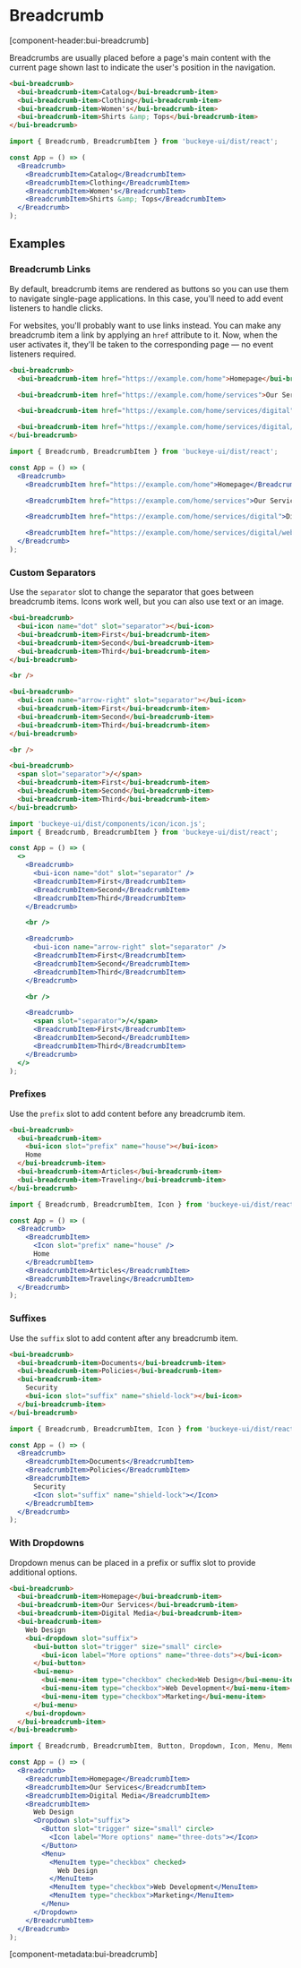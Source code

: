 # Breadcrumb

[component-header:bui-breadcrumb]

Breadcrumbs are usually placed before a page's main content with the current page shown last to indicate the user's position in the navigation.

```html preview
<bui-breadcrumb>
  <bui-breadcrumb-item>Catalog</bui-breadcrumb-item>
  <bui-breadcrumb-item>Clothing</bui-breadcrumb-item>
  <bui-breadcrumb-item>Women's</bui-breadcrumb-item>
  <bui-breadcrumb-item>Shirts &amp; Tops</bui-breadcrumb-item>
</bui-breadcrumb>
```

```jsx react
import { Breadcrumb, BreadcrumbItem } from 'buckeye-ui/dist/react';

const App = () => (
  <Breadcrumb>
    <BreadcrumbItem>Catalog</BreadcrumbItem>
    <BreadcrumbItem>Clothing</BreadcrumbItem>
    <BreadcrumbItem>Women's</BreadcrumbItem>
    <BreadcrumbItem>Shirts &amp; Tops</BreadcrumbItem>
  </Breadcrumb>
);
```

## Examples

### Breadcrumb Links

By default, breadcrumb items are rendered as buttons so you can use them to navigate single-page applications. In this case, you'll need to add event listeners to handle clicks.

For websites, you'll probably want to use links instead. You can make any breadcrumb item a link by applying an `href` attribute to it. Now, when the user activates it, they'll be taken to the corresponding page — no event listeners required.

```html preview
<bui-breadcrumb>
  <bui-breadcrumb-item href="https://example.com/home">Homepage</bui-breadcrumb-item>

  <bui-breadcrumb-item href="https://example.com/home/services">Our Services</bui-breadcrumb-item>

  <bui-breadcrumb-item href="https://example.com/home/services/digital">Digital Media</bui-breadcrumb-item>

  <bui-breadcrumb-item href="https://example.com/home/services/digital/web-design">Web Design</bui-breadcrumb-item>
</bui-breadcrumb>
```

```jsx react
import { Breadcrumb, BreadcrumbItem } from 'buckeye-ui/dist/react';

const App = () => (
  <Breadcrumb>
    <BreadcrumbItem href="https://example.com/home">Homepage</BreadcrumbItem>

    <BreadcrumbItem href="https://example.com/home/services">Our Services</BreadcrumbItem>

    <BreadcrumbItem href="https://example.com/home/services/digital">Digital Media</BreadcrumbItem>

    <BreadcrumbItem href="https://example.com/home/services/digital/web-design">Web Design</BreadcrumbItem>
  </Breadcrumb>
);
```

### Custom Separators

Use the `separator` slot to change the separator that goes between breadcrumb items. Icons work well, but you can also use text or an image.

```html preview
<bui-breadcrumb>
  <bui-icon name="dot" slot="separator"></bui-icon>
  <bui-breadcrumb-item>First</bui-breadcrumb-item>
  <bui-breadcrumb-item>Second</bui-breadcrumb-item>
  <bui-breadcrumb-item>Third</bui-breadcrumb-item>
</bui-breadcrumb>

<br />

<bui-breadcrumb>
  <bui-icon name="arrow-right" slot="separator"></bui-icon>
  <bui-breadcrumb-item>First</bui-breadcrumb-item>
  <bui-breadcrumb-item>Second</bui-breadcrumb-item>
  <bui-breadcrumb-item>Third</bui-breadcrumb-item>
</bui-breadcrumb>

<br />

<bui-breadcrumb>
  <span slot="separator">/</span>
  <bui-breadcrumb-item>First</bui-breadcrumb-item>
  <bui-breadcrumb-item>Second</bui-breadcrumb-item>
  <bui-breadcrumb-item>Third</bui-breadcrumb-item>
</bui-breadcrumb>
```

```jsx react
import 'buckeye-ui/dist/components/icon/icon.js';
import { Breadcrumb, BreadcrumbItem } from 'buckeye-ui/dist/react';

const App = () => (
  <>
    <Breadcrumb>
      <bui-icon name="dot" slot="separator" />
      <BreadcrumbItem>First</BreadcrumbItem>
      <BreadcrumbItem>Second</BreadcrumbItem>
      <BreadcrumbItem>Third</BreadcrumbItem>
    </Breadcrumb>

    <br />

    <Breadcrumb>
      <bui-icon name="arrow-right" slot="separator" />
      <BreadcrumbItem>First</BreadcrumbItem>
      <BreadcrumbItem>Second</BreadcrumbItem>
      <BreadcrumbItem>Third</BreadcrumbItem>
    </Breadcrumb>

    <br />

    <Breadcrumb>
      <span slot="separator">/</span>
      <BreadcrumbItem>First</BreadcrumbItem>
      <BreadcrumbItem>Second</BreadcrumbItem>
      <BreadcrumbItem>Third</BreadcrumbItem>
    </Breadcrumb>
  </>
);
```

### Prefixes

Use the `prefix` slot to add content before any breadcrumb item.

```html preview
<bui-breadcrumb>
  <bui-breadcrumb-item>
    <bui-icon slot="prefix" name="house"></bui-icon>
    Home
  </bui-breadcrumb-item>
  <bui-breadcrumb-item>Articles</bui-breadcrumb-item>
  <bui-breadcrumb-item>Traveling</bui-breadcrumb-item>
</bui-breadcrumb>
```

```jsx react
import { Breadcrumb, BreadcrumbItem, Icon } from 'buckeye-ui/dist/react';

const App = () => (
  <Breadcrumb>
    <BreadcrumbItem>
      <Icon slot="prefix" name="house" />
      Home
    </BreadcrumbItem>
    <BreadcrumbItem>Articles</BreadcrumbItem>
    <BreadcrumbItem>Traveling</BreadcrumbItem>
  </Breadcrumb>
);
```

### Suffixes

Use the `suffix` slot to add content after any breadcrumb item.

```html preview
<bui-breadcrumb>
  <bui-breadcrumb-item>Documents</bui-breadcrumb-item>
  <bui-breadcrumb-item>Policies</bui-breadcrumb-item>
  <bui-breadcrumb-item>
    Security
    <bui-icon slot="suffix" name="shield-lock"></bui-icon>
  </bui-breadcrumb-item>
</bui-breadcrumb>
```

```jsx react
import { Breadcrumb, BreadcrumbItem, Icon } from 'buckeye-ui/dist/react';

const App = () => (
  <Breadcrumb>
    <BreadcrumbItem>Documents</BreadcrumbItem>
    <BreadcrumbItem>Policies</BreadcrumbItem>
    <BreadcrumbItem>
      Security
      <Icon slot="suffix" name="shield-lock"></Icon>
    </BreadcrumbItem>
  </Breadcrumb>
);
```

### With Dropdowns

Dropdown menus can be placed in a prefix or suffix slot to provide additional options.

```html preview
<bui-breadcrumb>
  <bui-breadcrumb-item>Homepage</bui-breadcrumb-item>
  <bui-breadcrumb-item>Our Services</bui-breadcrumb-item>
  <bui-breadcrumb-item>Digital Media</bui-breadcrumb-item>
  <bui-breadcrumb-item>
    Web Design
    <bui-dropdown slot="suffix">
      <bui-button slot="trigger" size="small" circle>
        <bui-icon label="More options" name="three-dots"></bui-icon>
      </bui-button>
      <bui-menu>
        <bui-menu-item type="checkbox" checked>Web Design</bui-menu-item>
        <bui-menu-item type="checkbox">Web Development</bui-menu-item>
        <bui-menu-item type="checkbox">Marketing</bui-menu-item>
      </bui-menu>
    </bui-dropdown>
  </bui-breadcrumb-item>
</bui-breadcrumb>
```

```jsx react
import { Breadcrumb, BreadcrumbItem, Button, Dropdown, Icon, Menu, MenuItem } from 'buckeye-ui/dist/react';

const App = () => (
  <Breadcrumb>
    <BreadcrumbItem>Homepage</BreadcrumbItem>
    <BreadcrumbItem>Our Services</BreadcrumbItem>
    <BreadcrumbItem>Digital Media</BreadcrumbItem>
    <BreadcrumbItem>
      Web Design
      <Dropdown slot="suffix">
        <Button slot="trigger" size="small" circle>
          <Icon label="More options" name="three-dots"></Icon>
        </Button>
        <Menu>
          <MenuItem type="checkbox" checked>
            Web Design
          </MenuItem>
          <MenuItem type="checkbox">Web Development</MenuItem>
          <MenuItem type="checkbox">Marketing</MenuItem>
        </Menu>
      </Dropdown>
    </BreadcrumbItem>
  </Breadcrumb>
);
```

[component-metadata:bui-breadcrumb]
